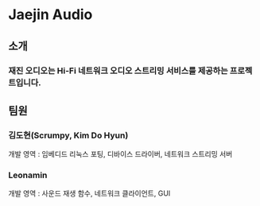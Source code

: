 # Jaejin Audio
## 소개
### 재진 오디오는 Hi-Fi 네트워크 오디오 스트리밍 서비스를 제공하는 프로젝트입니다.

## 팀원

### 김도현(Scrumpy, Kim Do Hyun)

개발 영역 : 임베디드 리눅스 포팅, 디바이스 드라이버, 네트워크 스트리밍 서버

### Leonamin

개발 영역 : 사운드 재생 함수, 네트워크 클라이언트, GUI

